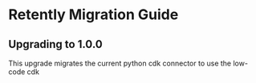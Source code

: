 # Retently Migration Guide

## Upgrading to 1.0.0

This upgrade migrates the current python cdk connector to use the low-code cdk
